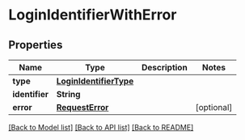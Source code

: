 # LoginIdentifierWithError

## Properties
Name | Type | Description | Notes
------------ | ------------- | ------------- | -------------
**type** | [**LoginIdentifierType**](LoginIdentifierType.md) |  | 
**identifier** | **String** |  | 
**error** | [**RequestError**](RequestError.md) |  | [optional] 

[[Back to Model list]](../README.md#documentation-for-models) [[Back to API list]](../README.md#documentation-for-api-endpoints) [[Back to README]](../README.md)


